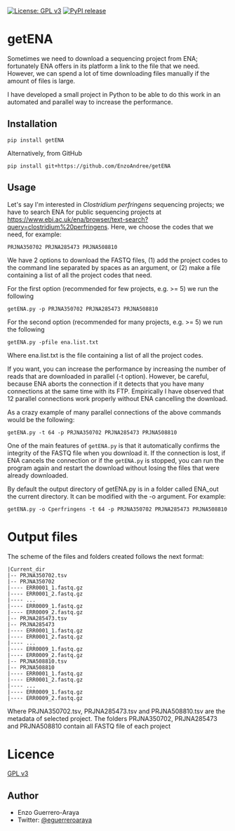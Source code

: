 [![License: GPL v3](https://img.shields.io/badge/License-GPL%20v3-blue.svg)](https://www.gnu.org/licenses/gpl-3.0)
[![PyPI release](https://img.shields.io/pypi/v/ncbi-genome-download.svg)](https://pypi.python.org/pypi/getENA/)
# getENA
Sometimes we need to download a sequencing project from ENA; fortunately ENA offers in its platform a link to the 
file that we need. However, we can spend a lot of time downloading files manually if the amount of files is large.

I have developed a small project in Python to be able to do this work in an automated and parallel way to increase the performance.
## Installation
`pip install getENA`

Alternatively, from GitHub

`pip install git+https://github.com/EnzoAndree/getENA`
## Usage
Let's say I'm interested in _Clostridium perfringens_ sequencing projects; we have to search ENA for public sequencing projects at https://www.ebi.ac.uk/ena/browser/text-search?query=clostridium%20perfringens. Here, we choose the codes that we need, for example:

`PRJNA350702 PRJNA285473 PRJNA508810`

We have 2 options to download the FASTQ files, (1) add the project codes to the command line separated by spaces as an argument, or (2) make a file containing a list of all the project codes that need.

For the first option (recommended for few projects, e.g. >= 5) we run the following

`getENA.py -p PRJNA350702 PRJNA285473 PRJNA508810`

For the second option (recommended for many projects, e.g. >= 5) we run the following

`getENA.py -pfile ena.list.txt`

Where ena.list.txt is the file containing a list of all the project codes.

If you want, you can increase the performance by increasing the number of reads that are downloaded in parallel (-t option). However, be careful, because ENA aborts the connection if it detects that you have many connections at the same time with its FTP. Empirically I have observed that 12 parallel connections work properly without ENA cancelling the download.

As a crazy example of many parallel connections of the above commands would be the following:

`getENA.py -t 64 -p PRJNA350702 PRJNA285473 PRJNA508810`

One of the main features of `getENA.py` is that it automatically confirms the integrity of the FASTQ file when you download it. If the connection is lost, if ENA cancels the connection or if the `getENA.py` is stopped, you can run the program again and restart the download without losing the files that were already downloaded.

By default the output directory of getENA.py is in a folder called ENA_out the current directory. It can be modified with the -o argument. For example:

`getENA.py -o Cperfringens -t 64 -p PRJNA350702 PRJNA285473 PRJNA508810`


# Output files

The scheme of the files and folders created follows the next format:

``` 
|Current_dir
|-- PRJNA350702.tsv
|-- PRJNA350702
|---- ERR0001_1.fastq.gz
|---- ERR0001_2.fastq.gz
|---- ...
|---- ERR0009_1.fastq.gz
|---- ERR0009_2.fastq.gz
|-- PRJNA285473.tsv
|-- PRJNA285473
|---- ERR0001_1.fastq.gz
|---- ERR0001_2.fastq.gz
|---- ...
|---- ERR0009_1.fastq.gz
|---- ERR0009_2.fastq.gz
|-- PRJNA508810.tsv
|-- PRJNA508810
|---- ERR0001_1.fastq.gz
|---- ERR0001_2.fastq.gz
|---- ...
|---- ERR0009_1.fastq.gz
|---- ERR0009_2.fastq.gz
```

Where PRJNA350702.tsv, PRJNA285473.tsv and PRJNA508810.tsv are the metadata of selected project. The folders PRJNA350702, PRJNA285473 and PRJNA508810 contain all FASTQ file of each project

# Licence

[GPL v3](https://raw.githubusercontent.com/EnzoAndree/getENA/master/LICENSE)

## Author

* Enzo Guerrero-Araya
* Twitter: [@eguerreroaraya](https://twitter.com/eguerreroaraya)
